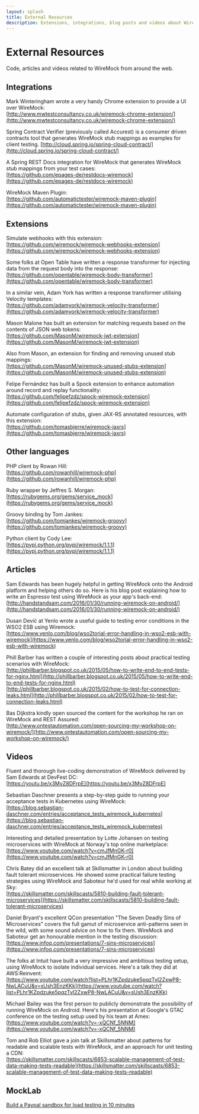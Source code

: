 ```yaml
---
layout: splash
title: External Resources
description: Extensions, integrations, blog posts and videos about WireMock.
---
```


# External Resources

Code, articles and videos related to WireMock from around the web.

## Integrations
Mark Winteringham wrote a very handy Chrome extension to provide a UI over WireMock:<br>
[http://www.mwtestconsultancy.co.uk/wiremock-chrome-extension/](http://www.mwtestconsultancy.co.uk/wiremock-chrome-extension/)

Spring Contract Verifier (previously called Accurest) is a consumer driven contracts tool that generates WireMock stub mappings as
examples for client testing.
[http://cloud.spring.io/spring-cloud-contract/](http://cloud.spring.io/spring-cloud-contract/)

A Spring REST Docs integration for WireMock that generates WireMock stub mappings from your test cases:<br>
[https://github.com/epages-de/restdocs-wiremock](https://github.com/epages-de/restdocs-wiremock)

WireMock Maven Plugin:<br>
[https://github.com/automatictester/wiremock-maven-plugin](https://github.com/automatictester/wiremock-maven-plugin)


## Extensions
Simulate webhooks with this extension:<br>
[https://github.com/wiremock/wiremock-webhooks-extension](https://github.com/wiremock/wiremock-webhooks-extension)

Some folks at Open Table have written a response transformer for injecting data from the
request body into the response:<br>
[https://github.com/opentable/wiremock-body-transformer](https://github.com/opentable/wiremock-body-transformer)

In a similar vein, Adam York has written a response transformer utilising Velocity templates:<br>
[https://github.com/adamyork/wiremock-velocity-transformer](https://github.com/adamyork/wiremock-velocity-transformer)

Mason Malone has built an extension for matching requests based on the contents of JSON web tokens:<br>
[https://github.com/MasonM/wiremock-jwt-extension](https://github.com/MasonM/wiremock-jwt-extension)

Also from Mason, an extension for finding and removing unused stub mappings:<br>
[https://github.com/MasonM/wiremock-unused-stubs-extension](https://github.com/MasonM/wiremock-unused-stubs-extension)

Felipe Fernández has built a Spock extension to enhance automation around record and replay functionality:<br>
[https://github.com/felipefzdz/spock-wiremock-extension](https://github.com/felipefzdz/spock-wiremock-extension)

Automate configuration of stubs, given JAX-RS annotated resources, with this extension:<br>
[https://github.com/tomasbjerre/wiremock-jaxrs](https://github.com/tomasbjerre/wiremock-jaxrs)

## Other languages

PHP client by Rowan Hill:<br>
[https://github.com/rowanhill/wiremock-php](https://github.com/rowanhill/wiremock-php)

Ruby wrapper by Jeffres S. Morgan:<br>
[https://rubygems.org/gems/service_mock](https://rubygems.org/gems/service_mock)

Groovy binding by Tom Jankes:<br>
[https://github.com/tomjankes/wiremock-groovy](https://github.com/tomjankes/wiremock-groovy)

Python client by Cody Lee:<br>
[https://pypi.python.org/pypi/wiremock/1.1.1](https://pypi.python.org/pypi/wiremock/1.1.1)



## Articles

Sam Edwards has been hugely helpful in getting WireMock onto the Android platform and helping others do so. Here is his blog post explaining
how to write an Espresso test using WireMock as your app's back-end:<br>
[http://handstandsam.com/2016/01/30/running-wiremock-on-android/](http://handstandsam.com/2016/01/30/running-wiremock-on-android/)

Dusan Dević at Yenlo wrote a useful guide to testing error conditions in the WSO2 ESB using Wiremock:<br>
[https://www.yenlo.com/blog/wso2torial-error-handling-in-wso2-esb-with-wiremock](https://www.yenlo.com/blog/wso2torial-error-handling-in-wso2-esb-with-wiremock)

Phill Barber has written a couple of interesting posts about practical testing scenarios with WireMock:<br>
[http://phillbarber.blogspot.co.uk/2015/05/how-to-write-end-to-end-tests-for-nginx.html](http://phillbarber.blogspot.co.uk/2015/05/how-to-write-end-to-end-tests-for-nginx.html)<br>
[http://phillbarber.blogspot.co.uk/2015/02/how-to-test-for-connection-leaks.html](http://phillbarber.blogspot.co.uk/2015/02/how-to-test-for-connection-leaks.html)

Bas Dijkstra kindly open sourced the content for the workshop he ran on WireMock and REST Assured:<br>
[http://www.ontestautomation.com/open-sourcing-my-workshop-on-wiremock/](http://www.ontestautomation.com/open-sourcing-my-workshop-on-wiremock/)

## Videos

Fluent and thorough live-coding demonstration of WireMock delivered by Sam Edwards at DevFest DC:<br>
[https://youtu.be/x3MvZ8DFrpE](https://youtu.be/x3MvZ8DFrpE)

Sebastian Daschner presents a step-by-step guide to running your acceptance tests in Kubernetes using WireMock:<br>
[https://blog.sebastian-daschner.com/entries/acceptance_tests_wiremock_kubernetes](https://blog.sebastian-daschner.com/entries/acceptance_tests_wiremock_kubernetes)

Interesting and detailed presentation by Lotte Johansen on testing microservices with WireMock at Norway's top online marketplace:<br>
[https://www.youtube.com/watch?v=cmJfMnGK-r0](https://www.youtube.com/watch?v=cmJfMnGK-r0)

Chris Batey did an excellent talk at Skillsmatter in London about building fault tolerant microservices. He showed some practical
failure testing strategies using WireMock and Saboteur he'd used for real while working at Sky:<br>
[https://skillsmatter.com/skillscasts/5810-building-fault-tolerant-microservices](https://skillsmatter.com/skillscasts/5810-building-fault-tolerant-microservices)

Daniel Bryant's excellent QCon presentation "The Seven Deadly Sins of Microservices" covers the full gamut of microservice anti-patterns seen in the wild, with some sound advice on how to fix them. WireMock and Saboteur get an honourable mention in the testing discussion:<br>
[https://www.infoq.com/presentations/7-sins-microservices](https://www.infoq.com/presentations/7-sins-microservices)

The folks at Intuit have built a very impressive and ambitious testing setup, using WireMock to isolate individual services. Here's a talk they did at AWS:Reinvent:<br>
[https://www.youtube.com/watch?list=PLhr1KZpdzuke5pqzTvI2ZxwP8-NwLACuU&v=sUsh3EnzKKk](https://www.youtube.com/watch?list=PLhr1KZpdzuke5pqzTvI2ZxwP8-NwLACuU&v=sUsh3EnzKKk)

Michael Bailey was the first person to publicly demonstrate the possibility of running WireMock on Android. Here's his presentation at Google's GTAC conference on
the testing setup used by his team at Amex:<br>
[https://www.youtube.com/watch?v=-xQCNf_5NNM](https://www.youtube.com/watch?v=-xQCNf_5NNM)

Tom and Rob Elliot gave a join talk at Skillsmatter about patterns for readable and scalable tests with WireMock, and an approach for unit testing a
CDN:<br>
[https://skillsmatter.com/skillscasts/6853-scalable-management-of-test-data-making-tests-readable](https://skillsmatter.com/skillscasts/6853-scalable-management-of-test-data-making-tests-readable)

## MockLab

[Build a Paypal sandbox for load testing in 10 minutes](https://www.mocklab.io/blog/build-a-paypal-sandbox-for-load-testing/)
